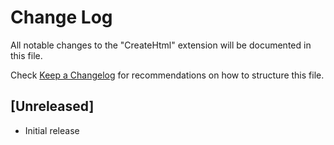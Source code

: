 # Change Log

All notable changes to the "CreateHtml" extension will be documented in this file.

Check [Keep a Changelog](http://keepachangelog.com/) for recommendations on how to structure this file.

## [Unreleased]

- Initial release